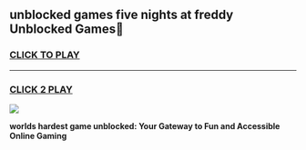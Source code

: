
## unblocked games five nights at freddy Unblocked Games👋
<h3>
<a href="https://premium.freeplayer.one?title=unblocked_games_five_nights_at_freddy&ref=16F">CLICK TO PLAY</a></h3>
<hr>

<h3>
<a href="https://premium.freeplayer.one?title=unblocked_games_five_nights_at_freddy&ref=16F">CLICK 2 PLAY</a>
  
</h3>

<a href="https://premium.freeplayer.one?title=unblocked_games_five_nights_at_freddy&ref=16F/"><img src="https://clearcache.store/games.png"></a>


**worlds hardest game unblocked: Your Gateway to Fun and Accessible Online Gaming**
